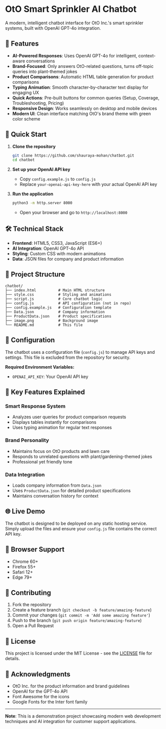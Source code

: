 # OtO Smart Sprinkler AI Chatbot

A modern, intelligent chatbot interface for OtO Inc.'s smart sprinkler systems, built with OpenAI GPT-4o integration.

## 🌱 Features

- **AI-Powered Responses**: Uses OpenAI GPT-4o for intelligent, context-aware conversations
- **Brand-Focused**: Only answers OtO-related questions, turns off-topic queries into plant-themed jokes
- **Product Comparisons**: Automatic HTML table generation for product comparisons
- **Typing Animation**: Smooth character-by-character text display for engaging UX
- **Quick Actions**: Pre-built buttons for common queries (Setup, Coverage, Troubleshooting, Pricing)
- **Responsive Design**: Works seamlessly on desktop and mobile devices
- **Modern UI**: Clean interface matching OtO's brand theme with green color scheme

## 🚀 Quick Start

1. **Clone the repository**
   ```bash
   git clone https://github.com/shauraya-mohan/chatbot.git
   cd chatbot
   ```

2. **Set up your OpenAI API key**
   - Copy `config.example.js` to `config.js`
   - Replace `your-openai-api-key-here` with your actual OpenAI API key

3. **Run the application**
   ```bash
   python3 -m http.server 8000
   ```
   - Open your browser and go to `http://localhost:8000`

## 🛠️ Technical Stack

- **Frontend**: HTML5, CSS3, JavaScript (ES6+)
- **AI Integration**: OpenAI GPT-4o API
- **Styling**: Custom CSS with modern animations
- **Data**: JSON files for company and product information

## 📁 Project Structure

```
chatbot/
├── index.html          # Main HTML structure
├── style.css           # Styling and animations
├── script.js           # Core chatbot logic
├── config.js           # API configuration (not in repo)
├── config.example.js   # Configuration template
├── Data.json           # Company information
├── ProductData.json    # Product specifications
├── image.png           # Background image
└── README.md           # This file
```

## 🔧 Configuration

The chatbot uses a configuration file (`config.js`) to manage API keys and settings. This file is excluded from the repository for security.

**Required Environment Variables:**
- `OPENAI_API_KEY`: Your OpenAI API key

## 🎯 Key Features Explained

### Smart Response System
- Analyzes user queries for product comparison requests
- Displays tables instantly for comparisons
- Uses typing animation for regular text responses

### Brand Personality
- Maintains focus on OtO products and lawn care
- Responds to unrelated questions with plant/gardening-themed jokes
- Professional yet friendly tone

### Data Integration
- Loads company information from `Data.json`
- Uses `ProductData.json` for detailed product specifications
- Maintains conversation history for context

## 🌐 Live Demo

The chatbot is designed to be deployed on any static hosting service. Simply upload the files and ensure your `config.js` file contains the correct API key.

## 📱 Browser Support

- Chrome 60+
- Firefox 55+
- Safari 12+
- Edge 79+

## 🤝 Contributing

1. Fork the repository
2. Create a feature branch (`git checkout -b feature/amazing-feature`)
3. Commit your changes (`git commit -m 'Add some amazing feature'`)
4. Push to the branch (`git push origin feature/amazing-feature`)
5. Open a Pull Request

## 📄 License

This project is licensed under the MIT License - see the [LICENSE](LICENSE) file for details.

## 🙏 Acknowledgments

- OtO Inc. for the product information and brand guidelines
- OpenAI for the GPT-4o API
- Font Awesome for the icons
- Google Fonts for the Inter font family

---

**Note**: This is a demonstration project showcasing modern web development techniques and AI integration for customer support applications.